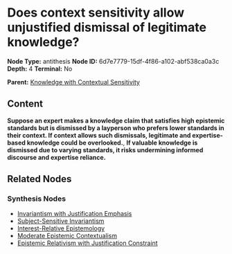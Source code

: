 # Does context sensitivity allow unjustified dismissal of legitimate knowledge?

**Node Type:** antithesis
**Node ID:** 6d7e7779-15df-4f86-a102-abf538ca0a3c
**Depth:** 4
**Terminal:** No

**Parent:** [Knowledge with Contextual Sensitivity](knowledge-with-contextual-sensitivity-synthesis-46d525d5-00aa-421a-a648-e2e691b79795.md)

## Content

**Suppose an expert makes a knowledge claim that satisfies high epistemic standards but is dismissed by a layperson who prefers lower standards in their context. If context allows such dismissals, legitimate and expertise-based knowledge could be overlooked.**, **If valuable knowledge is dismissed due to varying standards, it risks undermining informed discourse and expertise reliance.**

## Related Nodes

### Synthesis Nodes

- [Invariantism with Justification Emphasis](invariantism-with-justification-emphasis-synthesis-06789a4e-c246-4ab0-8af8-e32142783be2.md)
- [Subject-Sensitive Invariantism](subject-sensitive-invariantism-synthesis-8d633bbd-690c-482e-aa4c-957fecd1f2a6.md)
- [Interest-Relative Epistemology](interest-relative-epistemology-synthesis-8bae5b58-6a12-4faa-b77e-2b96e035374f.md)
- [Moderate Epistemic Contextualism](moderate-epistemic-contextualism-synthesis-9ed455a2-3116-4b7d-b5fa-f97610c7d213.md)
- [Epistemic Relativism with Justification Constraint](epistemic-relativism-with-justification-constraint-synthesis-e3162df7-60aa-43b1-b859-9a7aba7441e3.md)
